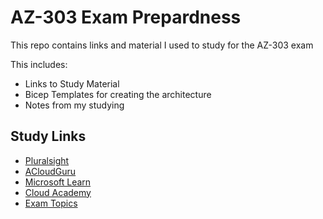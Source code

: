 # AZ-303 Exam Prepardness


This repo contains links and material I used to study for the AZ-303 exam

This includes:
- Links to Study Material
- Bicep Templates for creating the architecture
- Notes from my studying


## Study Links 

- [Pluralsight](https://docs.microsoft.com/en-us/learn/certifications/exams/az-303?ns-enrollment-type=Collection&ns-enrollment-id=e4zjhdp5dgjn78)
- [ACloudGuru](https://acloudguru.com/course/az-303-part-1-implement-and-monitor-azure-infrastructure)
- [Microsoft Learn](https://docs.microsoft.com/en-us/learn/certifications/exams/az-303?ns-enrollment-type=Collection&ns-enrollment-id=e4zjhdp5dgjn78)
- [Cloud Academy](https://cloudacademy.com/learning-paths/az-303-exam-preparation-technologies-for-microsoft-azure-architects-1720/)
- [Exam Topics](https://www.examtopics.com/exams/microsoft/az-303/)


